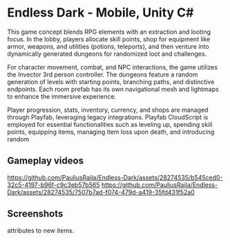 # Endless Dark - Mobile, Unity C#
This game concept blends RPG elements with an extraction and looting focus. In the lobby, players allocate skill points, shop for equipment like armor, weapons, and utilities (potions, teleports), and then venture into dynamically generated dungeons for randomized loot and challenges.

For character movement, combat, and NPC interactions, the game utilizes the Invector 3rd person controller. The dungeons feature a random generation of levels with starting points, branching paths, and distinctive endpoints. Each room prefab has its own navigational mesh and lightmaps to enhance the immersive experience.

Player progression, stats, inventory, currency, and shops are managed through Playfab, leveraging legacy integrations. Playfab CloudScript is employed for essential functionalities such as leveling up, spending skill points, equipping items, managing item loss upon death, and introducing random 


## Gameplay videos
https://github.com/PauliusRaila/Endless-Dark/assets/28274535/b545ced0-32c5-4197-b96f-c9c3eb57b565
https://github.com/PauliusRaila/Endless-Dark/assets/28274535/7507b7ad-f074-479d-a419-35fd431f52a0
## Screenshots



attributes to new items.






